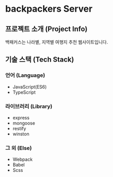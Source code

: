 # backpackers Server

## 프로젝트 소개 (Project Info)
백패커스는 나라별, 지역별 여행지 추천 웹사이트입니다.

## 기술 스택 (Tech Stack)

### 언어 (Language)

- JavaScript(ES6)
- TypeScript

### 라이브러리 (Library)

- express
- mongoose
- restify
- winston

### 그 외 (Else)

- Webpack
- Babel
- Scss
